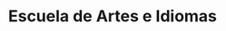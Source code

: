 ---
title: "Escuela de Artes e Idiomas"
url: /humberto-primo/escuela-de-artes-e-idiomas/
shop: artesanía
---